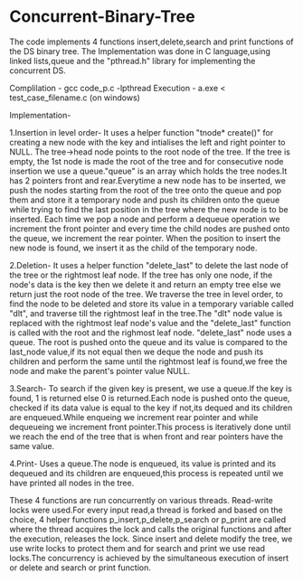 # Concurrent-Binary-Tree
The code implements 4 functions insert,delete,search and print functions of the DS binary tree.
The Implementation was done in C language,using linked lists,queue and the "pthread.h" library for implementing the concurrent DS.

Complilation - gcc code_p.c -lpthread
Execution	- a.exe < test_case_filename.c (on windows)

Implementation-

1.Insertion in level order-
	It uses a helper function "tnode* create()" for creating a new node with the key and intialises the left and right pointer to NULL.
	The tree->head node points to the root node of the tree.
	If the tree is empty, the 1st node is made the root of the tree and for consecutive node insertion we use a queue."queue" is an array which holds
	the tree nodes.It has 2 pointers front and rear.Everytime a new node has to be inserted, we push the nodes starting from the root of the tree onto 
	the queue and pop them and store it a temporary node and push its children onto the queue while trying to find the last position in the tree where the new node is to be inserted.
	Each time we pop a node and perform a dequeue operation we increment the front pointer and every time the child nodes are pushed onto the queue, we 
	increment the rear pointer. When the position to insert the new node is found, we insert it as the child of the temporary node.

2.Deletion-
	It uses a helper function "delete_last" to delete the last node of the tree or the rightmost leaf node.
	If the tree has only one node, if the node's data is the key then we delete it and return an empty tree else we return just the root node of the tree.
	We traverse the tree in level order, to find the node to be deleted and store its value in a temporary variable called "dlt", and traverse till the 
	rightmost leaf in the tree.The "dlt" node value is replaced with the rightmost leaf node's value and the "delete_last" function is called with the root
	and the righmost leaf node.
	"delete_last" node uses a queue. The root is pushed onto the queue and its value is compared to the last_node value,if its not equal then we deque
	the node and push its children and perform the same until the rightmost leaf is found,we free the node and make the parent's pointer value NULL.

3.Search-
	To search if the given key is present, we use a queue.If the key is found, 1 is returned else 0 is returned.Each node is pushed onto the queue,
	checked if its data value is equal to the key if not,its dequed and its children are enqueued.While enqueing we increment rear pointer and while dequeueing
	we increment front pointer.This process is iteratively done until we reach the end of the tree that is when front and rear pointers have the same value.
	
4.Print-
	Uses a queue.The node is enqueued, its value is printed and its dequeued and its children are enqueued,this process is repeated until we have printed all nodes in the tree.


These 4 functions are run concurrently on various threads. Read-write locks were used.For every input read,a thread is forked and based on the choice,
4 helper functions p_insert,p_delete,p_search or p_print are called where the thread acquires the lock and calls the original functions and after the execution,
releases the lock.
Since insert and delete modify the tree, we use write locks to protect them and for search and print we use read locks.The concurrency is achieved by the simultaneous 
execution of insert or delete and search or print function.
